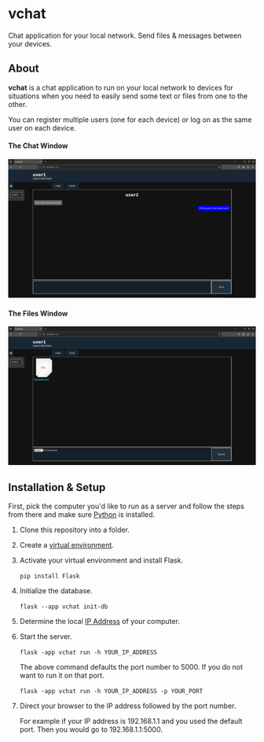 # vchat
Chat application for your local network. Send files &amp; messages between your devices.

## About
<b>vchat</b> is a chat application to run on your local network to devices for situations when you need to easily send some text or files from one to the other.

You can register multiple users (one for each device) or log on as the same user on each device.

#### The Chat Window
<img src="docs/chat.png" />

#### The Files Window
<img src="docs/files.png" />

## Installation & Setup

First, pick the computer you'd like to run as a server and follow the steps from there and make sure [Python](https://www.python.org/downloads/) is installed.

1. Clone this repository into a folder.
2. Create a [virtual environment](https://docs.python.org/3/library/venv.html).
3. Activate your virtual environment and install Flask.
   
     ```pip install Flask```
4. Initialize the database.

    ```flask --app vchat init-db```
  
5. Determine the local [IP Address](https://geekflare.com/find-ip-address-of-windows-linux-mac-and-website/) of your computer.
   
6. Start the server.
   
    ```flask -app vchat run -h YOUR_IP_ADDRESS```

    The above command defaults the port number to 5000. If you do not want to run it on that port.

    ```flask -app vchat run -h YOUR_IP_ADDRESS -p YOUR_PORT```
  
7. Direct your browser to the IP address followed by the port number.
   
    For example if your IP address is 192.168.1.1 and you used the default port. Then you would go to 192.168.1.1:5000.
